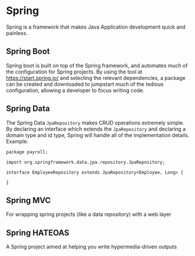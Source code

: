 # Spring
Spring is a framework that makes Java Application development quick and painless.  

## Spring Boot
Spring boot is built on top of the Spring framework, and automates much of the configuration for Spring projects.  By using the tool at https://start.spring.io/ and selecting the relevant dependencies, a package can be created and downloaded to jumpstart much of the tedious configuration, allowing a developer to focus writing code.

## Spring Data
The Spring Data `JpaRepository` makes CRUD operations extremely simple.  By declaring an interface which extends the `JpaRepository` and declaring a domain type and id type, Spring will handle all of the implementation details. Example:

`package payroll;`

`import org.springframework.data.jpa.repository.JpaRepository;`

`interface EmployeeRepository extends JpaRepository<Employee, Long> {`

`}`

## Spring MVC
For wrapping spring projects (like a data repository) with a web layer

## Spring HATEOAS
A Spring project aimed at helping you write hypermedia-driven outputs